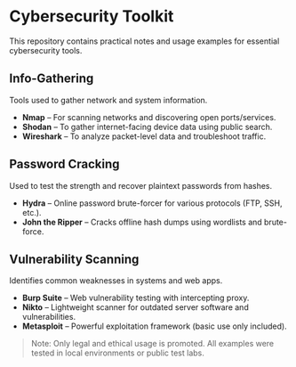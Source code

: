 # Cybersecurity Toolkit

This repository contains practical notes and usage examples for essential cybersecurity tools. 

## Info-Gathering
Tools used to gather network and system information.
- **Nmap** – For scanning networks and discovering open ports/services.
- **Shodan** – To gather internet-facing device data using public search.
- **Wireshark** – To analyze packet-level data and troubleshoot traffic.

## Password Cracking
Used to test the strength and recover plaintext passwords from hashes.
- **Hydra** – Online password brute-forcer for various protocols (FTP, SSH, etc.).
- **John the Ripper** – Cracks offline hash dumps using wordlists and brute-force.

## Vulnerability Scanning
Identifies common weaknesses in systems and web apps.
- **Burp Suite** – Web vulnerability testing with intercepting proxy.
- **Nikto** – Lightweight scanner for outdated server software and vulnerabilities.
- **Metasploit** – Powerful exploitation framework (basic use only included).

> Note: Only legal and ethical usage is promoted. All examples were tested in local environments or public test labs.
